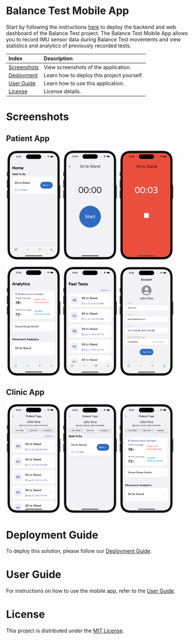 # Balance Test Mobile App
Start by following the instructions [here](https://github.com/UBC-CIC/balance-test-dashboard/blob/main/docs/DeploymentGuide.md) to deploy the backend and web dashboard of the Balance Test project. The Balance Test Mobile App allows you to record IMU sensor data during Balance Test movements and view statistics and analytics of previously recorded tests. 

|Index| Description|
|:----------------|:-----------|
| [Screenshots](#screenshots)         |     View screenshots of the application.    |
| [Deployment](#deployment-guide)         |    Learn how to deploy this project yourself. |
| [User Guide](#user-guide)         |    Learn how to use this application. |
| [License](#license)      |     License details.     |


# Screenshots

## Patient App

<p float="left">
  <img src="assets/new_test_page.png" width="30%"/>
  <img src="assets/recording_page.png" width="30%"/>
  <img src="assets/recording_in_progress.png" width="30%"/> 
</p>
<p float="left">
  <img src="assets/analytics_page.png" width="30%"/>
  <img src="assets/past_tests_page.png" width="30%"/>
  <img src="assets/account_page.png" width="30%"/> 
</p>

## Clinic App

<p float="left">
  <img src="assets/clinic_past_tests.png" width="30%"/>
  <img src="assets/clinic_new_test.png" width="30%"/>
  <img src="assets/clinic_analytics.png" width="30%"/> 
</p>


# Deployment Guide

To deploy this solution, please follow our [Deployment Guide](docs/DeploymentGuide.md).

# User Guide

For instructions on how to use the mobile app, refer to the [User Guide](docs/UserGuide.md).


# License

This project is distributed under the [MIT License](./LICENSE).

